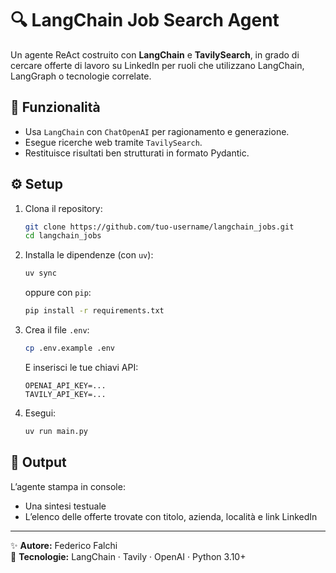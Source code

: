 # 🔍 LangChain Job Search Agent

Un agente ReAct costruito con **LangChain** e **TavilySearch**, in grado di cercare offerte di lavoro su LinkedIn
per ruoli che utilizzano LangChain, LangGraph o tecnologie correlate.

## 🧠 Funzionalità
- Usa `LangChain` con `ChatOpenAI` per ragionamento e generazione.
- Esegue ricerche web tramite `TavilySearch`.
- Restituisce risultati ben strutturati in formato Pydantic.

## ⚙️ Setup

1. Clona il repository:
   ```bash
   git clone https://github.com/tuo-username/langchain_jobs.git
   cd langchain_jobs
   ```

2. Installa le dipendenze (con `uv`):
   ```bash
   uv sync
   ```

   oppure con `pip`:
   ```bash
   pip install -r requirements.txt
   ```

3. Crea il file `.env`:
   ```bash
   cp .env.example .env
   ```

   E inserisci le tue chiavi API:
   ```
   OPENAI_API_KEY=...
   TAVILY_API_KEY=...
   ```

4. Esegui:
   ```bash
   uv run main.py
   ```

## 📄 Output
L’agente stampa in console:
- Una sintesi testuale
- L’elenco delle offerte trovate con titolo, azienda, località e link LinkedIn

---

✨ **Autore:** Federico Falchi  
🧩 **Tecnologie:** LangChain · Tavily · OpenAI · Python 3.10+
